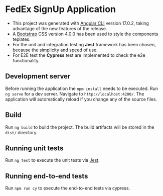 # FedEx SignUp Application

* This project was generated with [Angular CLI](https://github.com/angular/angular-cli) version 17.0.2, 
taking advantage of the new features of the release.
* A [Bootstrap](https://getbootstrap.com/) CSS version 4.0.0 has been used to style the components teplates.
* For the unit and integration testing **Jest** framework has been chosen, because the simplicity and speed of use.
* For E2E test the **Cypress** test are implemented to check the e2e functionality.

## Development server

Before running the application the `npm install` needs to be executed.
Run `ng serve` for a dev server. Navigate to `http://localhost:4200/`. The application will automatically reload if you change any of the source files.

## Build

Run `ng build` to build the project. The build artifacts will be stored in the `dist/` directory.

## Running unit tests

Run `ng test` to execute the unit tests via [Jest](https://jestjs.io/).

## Running end-to-end tests

Run `npm run cy` to execute the end-to-end tests via cypress.
